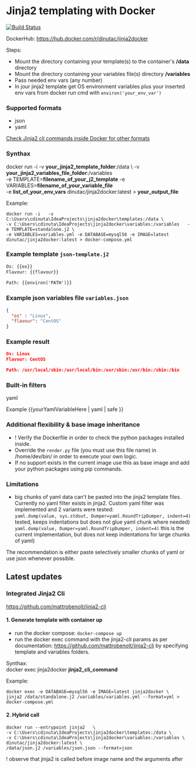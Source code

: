 # Jinja2 templating with Docker

[![Build Status](https://travis-ci.org/dinuta/jinja2docker.svg?branch=master)](https://travis-ci.org/dinuta/jinja2docker)

DockerHub: https://hub.docker.com/r/dinutac/jinja2docker 

Steps:   
* Mount the directory containing your template(s) to the container's **/data** directory
* Mount the directory containing your variables file(s) directory **/variables**
* Pass needed env vars (any number)
* In jour jinja2 template get OS environment variables plus your inserted env vars from docker run cmd with ```environ('your_env_var')```

### Supported formats
- json
- yaml  

[Check Jinja2 cli commands inside Docker for other formats](#latest-updates)  

### Synthax
docker run -i   -v **your_jinja2_template_folder**:/data \ 
-v **your_jinja2_variables_file_folder**:/variables  \
-e TEMPLATE=**filename_of_your_j2_template** -e VARIABLES=**filename_of_your_variable_file** \
-e **list_of_your_env_vars** dinutac/jinja2docker:latest > **your_output_file**

Example: 
```
docker run -i   -v C:\Users\cdinuta\IdeaProjects\jinja2docker\templates:/data \ 
-v C:\Users\cdinuta\IdeaProjects\jinja2docker\variables:/variables   -e TEMPLATE=standalone.j2 \ 
-e VARIABLES=variables.yml -e DATABASE=mysql56 -e IMAGE=latest dinutac/jinja2docker:latest > docker-compose.yml
```

### Example template ```json-template.j2```
``` txt
Os: {{os}}
Flavour: {{flavour}}
   
Path: {{environ('PATH')}}
```

### Example json variables file ```variables.json```
```json
{
  "os" : "Linux",
  "flavour": "CentOS"
}
```

### Example result  
```json
Os: Linux
Flavour: CentOS

Path: /usr/local/sbin:/usr/local/bin:/usr/sbin:/usr/bin:/sbin:/bin
```
### Built-in filters
yaml


Example {{yourYamlVariableHere | yaml | safe }}


### Additional flexibility & base image inheritance
- ! Verify the Dockerfile in order to check the python packages installed inside.
- Override the ```render.py``` file (you must use this file name) in /home/dev/bin/ in order to execute your own logic.
- If no support exists in the current image use this as base image and add your python packages using pip commands.

### Limitations
- big chunks of yaml data can't be pasted into the jinja2 template files. Currently no yaml filter exists in jinja2.
 Custom yaml filter was implemented and 2 variants were tested:  
```yaml.dump(value, sys.stdout, Dumper=yaml.RoundTripDumper, indent=4)``` tested, keeps indentations but does not glue yaml chunk where needed)  
```yaml.dump(value, Dumper=yaml.RoundTripDumper, indent=4)```  this is the current implementation, but does not keep indentations for large chunks of yaml)  

The recommendation is either paste selectively smaller chunks of yaml or use json whenever possible.

## Latest updates  

### Integrated Jinja2 Cli 

https://github.com/mattrobenolt/jinja2-cli  

#### 1. Generate template with container up
- run the docker compose:  ``docker-compose up``
- run the docker exec command with the jinja2-cli params as per documentation: https://github.com/mattrobenolt/jinja2-cli  by specifying template and variables folders.

Synthax:  
docker exec jinja2docker **jinja2_cli_command**  

Example:  
```
docker exec -e DATABASE=mysql56 -e IMAGE=latest jinja2docker \
jinja2 /data/standalone.j2 /variables/variables.yml --format=yml > docker-compose.yml
```

#### 2. Hybrid call 
```
docker run --entrypoint jinja2   \
-v C:\Users\cdinuta\IdeaProjects\jinja2docker\templates:/data \
-v C:\Users\cdinuta\IdeaProjects\jinja2docker\variables:/variables \
dinutac/jinja2docker:latest \
/data/json.j2 /variables/json.json --format=json
```

! observe that jinja2 is called before image name and the arguments after
